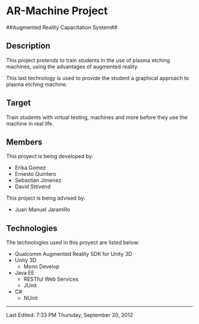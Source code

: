 AR-Machine Project
=

##Augmented Reality Capacitation System##

## Description
This project pretends to train students in the use of plasma etching machines, using the advantages of augmented reality.

This last technology is used to provide the student a graphical approach to plasma etching machine.

## Target
Train students with virtual testing, machines and more before they use the machine in real life.

## Members
This proyect is being developed by:

- Erika Gomez
- Ernesto Quintero
- Sebastian Jimenez
- David Sttivend

This project is being advised by:

- Juan Manuel Jaramillo

## Technologies

The technologies used in this proyect are listed below:

- Qualcomm Augmented Reality SDK for Unity 3D
- Unity 3D
	- Mono Develop
- Java EE
	- RESTful Web Services
	- JUnit
- C#
	- NUnit

---

Last Edited: 7:33 PM Thursday, September 20, 2012